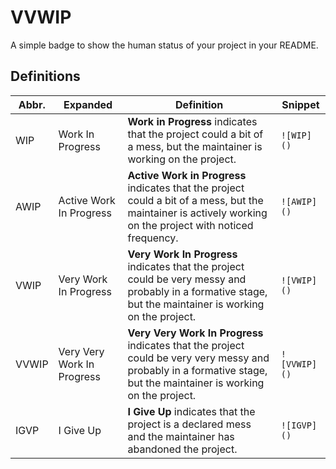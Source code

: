# VVWIP

A simple badge to show the human status of your project in your README.


## Definitions

| Abbr.  | Expanded                   | Definition                        | Snippet         |
|--------|----------------------------|-----------------------------------|-----------------|
| WIP    | Work In Progress           | **Work in Progress** indicates that the project could a bit of a mess, but the maintainer is working on the project. | `![WIP]()`   |
| AWIP   | Active Work In Progress    | **Active Work in Progress** indicates that the project could a bit of a mess, but the maintainer is actively working on the project with noticed frequency. | `![AWIP]()`  |
| VWIP   | Very Work In Progress      | **Very Work In Progress** indicates that the project could be very messy and probably in a formative stage, but the maintainer is working on the project. | `![VWIP]()`  |
| VVWIP  | Very Very Work In Progress | **Very Very Work In Progress** indicates that the project could be very very messy and probably in a formative stage, but the maintainer is working on the project. | `![VVWIP]()` |
| IGVP   | I Give Up                  | **I Give Up** indicates that the project is a declared mess and the maintainer has abandoned the project. | `![IGVP]()`  |
